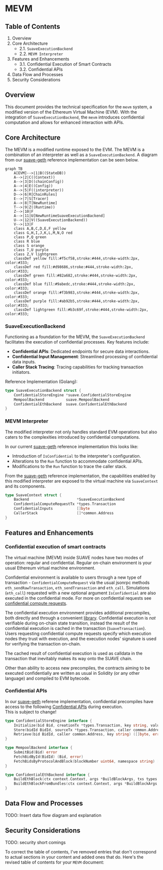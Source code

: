 # MEVM

## Table of Contents
1. Overview
2. Core Architecture
   - 2.1. `SuaveExecutionBackend`
   - 2.2. `MEVM Interpreter`
3. Features and Enhancements
   - 3.1. Confidential Execution of Smart Contracts
   - 3.2. Confidential APIs
4. Data Flow and Processes
5. Security Considerations

## Overview

This document provides the technical specification for the `mevm` system, a modified version of the Ethereum Virtual Machine (EVM). With the integration of `SuaveExecutionBackend`, the `mevm` introduces confidential computation and allows for enhanced interaction with APIs.

## Core Architecture

The MEVM is a modified runtime exposed to the EVM. The MEVM is a combination of an interpreter as well as a `SuaveExecutionBackend`. A diagram from our [suave-geth](https://github.com/flashbots/suave-geth/tree/main)  reference implementation can be seen below.

```mermaid
graph TB
    A[EVM]-->|1|B((StateDB))
    A-->|2|C((Context))
    A-->|3|D((chainConfig))
    A-->|4|E((Config))
    A-->|5|F((interpreter))
    D-->|6|R[ChainRules]
    E-->|7|S[Tracer]
    A-->|8|T[NewRuntime]
    T-->|9|Z((Runtime))
    Z-->|10|F
    A-->|11|U[NewRuntimeSuaveExecutionBackend]
    U-->|12|V((SuaveExecutionBackend))
    V-->|13|F
    class A,B,C,D,E,F yellow
    class G,H,I,J,K,L,M,N,O red
    class P,Q green
    class R blue
    class S orange
    class T,U purple
    class Z,V lightgreen
    classDef yellow fill:#f5cf58,stroke:#444,stroke-width:2px, color:#333;
    classDef red fill:#d98686,stroke:#444,stroke-width:2px, color:#333;
    classDef green fill:#82a682,stroke:#444,stroke-width:2px, color:#333;
    classDef blue fill:#9abedc,stroke:#444,stroke-width:2px, color:#333;
    classDef orange fill:#f3b983,stroke:#444,stroke-width:2px, color:#333;
    classDef purple fill:#ab92b5,stroke:#444,stroke-width:2px, color:#333;
    classDef lightgreen fill:#b3c69f,stroke:#444,stroke-width:2px, color:#333;
```


### SuaveExecutionBackend

Functioning as a foundation for the MEVM, the `SuaveExecutionBackend` facilitates the execution of confidential processes. Key features include:

- **Confidential APIs**: Dedicated endpoints for secure data interactions.
- **Confidential Input Management**: Streamlined processing of confidential data inputs.
- **Caller Stack Tracing**: Tracing capabilities for tracking transaction initiators.

Reference Implementation (Golang):

```go
type SuaveExecutionBackend struct {
    ConfidentialStoreEngine *suave.ConfidentialStoreEngine
    MempoolBackend          suave.MempoolBackend
    ConfidentialEthBackend  suave.ConfidentialEthBackend
}
```

### MEVM Interpreter

The modified interpreter not only handles standard EVM operations but also caters to the complexities introduced by confidential computations. 

In our current [suave-geth](https://github.com/flashbots/suave-geth/tree/main) reference implementation this looks like:

- Introduction of `IsConfidential` to the interpreter's configuration.
- Alterations to the `Run` function to accommodate confidential APIs.
- Modifications to the `Run` function to trace the caller stack.

From the [suave-geth](https://github.com/flashbots/suave-geth/tree/main)  reference implementation, the capabilities enabled by this modified interpreter are exposed to the virtual machine via `SuaveContext` and its components.

```go
type SuaveContext struct {
    Backend                      *SuaveExecutionBackend
    ConfidentialComputeRequestTx *types.Transaction
    ConfidentialInputs           []byte
    CallerStack                  []*common.Address
}

```

## Features and Enhancements

### Confidential execution of smart contracts

The virtual machine (MEVM) inside SUAVE nodes have two modes of operation: regular and confidential. Regular on-chain environment is your usual Ethereum virtual machine environment.

Confidential environment is available to users through a new type of transaction - `ConfidentialComputeRequest` via the usual jsonrpc methods `eth_sendRawTransaction`, `eth_sendTransaction` and `eth_call`. Simulations (`eth_call`) requested with a new optional argument `IsConfidential` are also executed in the confidential mode. For more on confidential requests see [confidential compute requests](#confidential-compute-requests).

The confidential execution environment provides additional precompiles, both directly and through a convenient [library](#suave-library). Confidential execution is *not* verifiable during on-chain state transition, instead the result of the confidential execution is cached in the transaction (`SuaveTransaction`). Users requesting confidential compute requests specify which execution nodes they trust with execution, and the execution nodes' signature is used for verifying the transaction on-chain.

The cached result of confidential execution is used as calldata in the transaction that inevitably makes its way onto the SUAVE chain.

Other than ability to access new precompiles, the contracts aiming to be executed confidentially are written as usual in Solidity (or any other language) and compiled to EVM bytecode.


### Confidential APIs

In our [suave-geth](https://github.com/flashbots/suave-geth/tree/main)  referene implementation, confidential precompiles have access to the following [Confidential APIs](suave/core/types.go) during execution.  
This is subject to change!  

```go
type ConfidentialStoreEngine interface {
    Initialize(bid Bid, creationTx *types.Transaction, key string, value []byte) (Bid, error)
    Store(bidId BidId, sourceTx *types.Transaction, caller common.Address, key string, value []byte) (Bid, error)
    Retrieve(bid BidId, caller common.Address, key string) ([]byte, error)
}

type MempoolBackend interface {
    SubmitBid(Bid) error
    FetchBidById(BidId) (Bid, error)
    FetchBidsByProtocolAndBlock(blockNumber uint64, namespace string) []Bid
}

type ConfidentialEthBackend interface {
    BuildEthBlock(ctx context.Context, args *BuildBlockArgs, txs types.Transactions) (*engine.ExecutionPayloadEnvelope, error)
    BuildEthBlockFromBundles(ctx context.Context, args *BuildBlockArgs, bundles []types.SBundle) (*engine.ExecutionPayloadEnvelope, error)
}
```


## Data Flow and Processes

TODO: Insert data flow diagram and explanation

## Security Considerations

TODO: security short comings


To correct the table of contents, I've removed entries that don't correspond to actual sections in your content and added ones that do. Here's the revised table of contents for your `MEVM` document:
